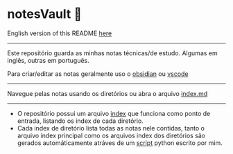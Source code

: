 # notesVault 📖


English version of this README [here](README.md)

---

Este repositório guarda as minhas notas técnicas/de estudo. Algumas em inglês, outras em português.

Para criar/editar as notas geralmente uso o  [obsidian](https://obsidian.md/) ou [vscode](https://code.visualstudio.com/)

---

Navegue pelas notas usando os diretórios ou abra o arquivo [index.md](index.md)

---
- O repositório possui um arquivo [index](index.md) que funciona como ponto de entrada, listando os index de cada diretório. 
- Cada index de diretório lista todas as notas nele contidas, tanto o arquivo index principal como os arquivos index dos diretórios são gerados automáticamente atráves de um [script](create_index_all_dir.py) python escrito por mim.
